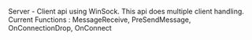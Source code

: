 Server - Client api using WinSock. This api does multiple client handling. 
Current Functions : MessageReceive, PreSendMessage, OnConnectionDrop, OnConnect

